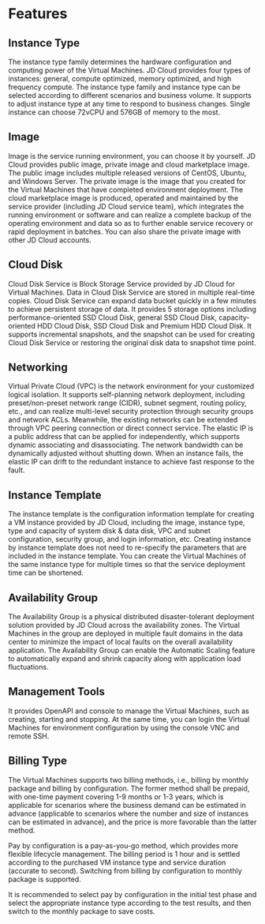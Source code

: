 # Features
## Instance Type
The instance type family determines the hardware configuration and computing power of the Virtual Machines. JD Cloud provides four types of instances: general, compute optimized, memory optimized, and high frequency compute. The instance type family and instance type can be selected according to different scenarios and business volume. It supports to adjust instance type at any time to respond to business changes. Single instance can choose 72vCPU and 576GB of memory to the most.
## Image
Image is the service running environment, you can choose it by yourself. JD Cloud provides public image, private image and cloud marketplace image.
The public image includes multiple released versions of CentOS, Ubuntu, and Windows Server. The private image is the image that you created for the Virtual Machines that have completed environment deployment. The cloud marketplace image is produced, operated and maintained by the service provider (including JD Cloud service team), which integrates the running environment or software and can realize a complete backup of the operating environment and data so as to further enable service recovery or rapid deployment in batches. You can also share the private image with other JD Cloud accounts.
## Cloud Disk
Cloud Disk Service is Block Storage Service provided by JD Cloud for Virtual Machines. Data in Cloud Disk Service are stored in multiple real-time copies. Cloud Disk Service can expand data bucket quickly in a few minutes to achieve persistent storage of data. It provides 5 storage options including performance-oriented SSD Cloud Disk, general SSD Cloud Disk, capacity-oriented HDD Cloud Disk, SSD Cloud Disk and Premium HDD Cloud Disk. It supports incremental snapshots, and the snapshot can be used for creating Cloud Disk Service or restoring the original disk data to snapshot time point.
## Networking
Virtual Private Cloud (VPC) is the network environment for your customized logical isolation. It supports self-planning network deployment, including preset/non-preset network range (CIDR), subnet segment, routing policy, etc., and can realize multi-level security protection through security groups and network ACLs. Meanwhile, the existing networks can be extended through VPC peering connection or direct connect service. The elastic IP is a public address that can be applied for independently, which supports dynamic associating and disassociating. The network bandwidth can be dynamically adjusted without shutting down. When an instance fails, the elastic IP can drift to the redundant instance to achieve fast response to the fault.
## Instance Template
The instance template is the configuration information template for creating a VM instance provided by JD Cloud, including the image, instance type, type and capacity of system disk & data disk, VPC and subnet configuration, security group, and login information, etc. Creating instance by instance template does not need to re-specify the parameters that are included in the instance template. You can create the Virtual Machines of the same instance type for multiple times so that the service deployment time can be shortened.
## Availability Group
The Availability Group is a physical distributed disaster-tolerant deployment solution provided by JD Cloud across the availability zones. The Virtual Machines in the group are deployed in multiple fault domains in the data center to minimize the impact of local faults on the overall availability application. The Availability Group can enable the Automatic Scaling feature to automatically expand and shrink capacity along with application load fluctuations.
## Management Tools
It provides OpenAPI and console to manage the Virtual Machines, such as creating, starting and stopping. At the same time, you can login the Virtual Machines for environment configuration by using the console VNC and remote SSH.
## Billing Type
The Virtual Machines supports two billing methods, i.e., billing by monthly package and billing by configuration. The former method shall be prepaid, with one-time payment covering 1-9 months or 1-3 years, which is applicable for scenarios where the business demand can be estimated in advance (applicable to scenarios where the number and size of instances can be estimated in advance), and the price is more favorable than the latter method.

Pay by configuration is a pay-as-you-go method, which provides more flexible lifecycle management. The billing period is 1 hour and is settled according to the purchased VM instance type and service duration (accurate to second). Switching from billing by configuration to monthly package is supported.

It is recommended to select pay by configuration in the initial test phase and select the appropriate instance type according to the test results, and then switch to the monthly package to save costs.